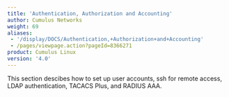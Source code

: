 ```yaml
---
title: 'Authentication, Authorization and Accounting'
author: Cumulus Networks
weight: 69
aliases:
 - '/display/DOCS/Authentication,+Authorization+and+Accounting'
 - /pages/viewpage.action?pageId=8366271
product: Cumulus Linux
version: '4.0'
---
```

This section descibes how to set up user accounts, ssh for remote access, LDAP authentication, TACACS Plus, and RADIUS AAA.
